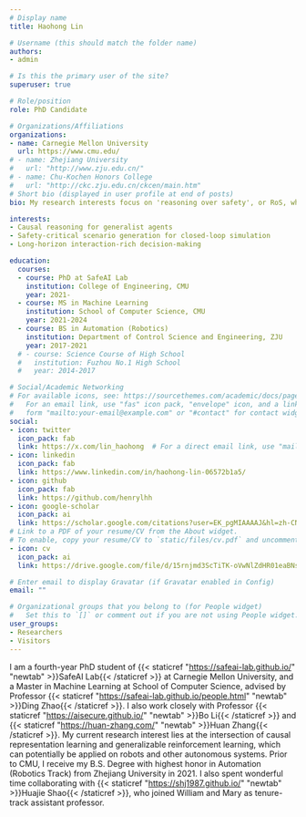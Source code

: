 ```yaml
---
# Display name
title: Haohong Lin

# Username (this should match the folder name)
authors:
- admin

# Is this the primary user of the site?
superuser: true

# Role/position
role: PhD Candidate

# Organizations/Affiliations
organizations:
- name: Carnegie Mellon University
  url: https://www.cmu.edu/
# - name: Zhejiang University
#   url: "http://www.zju.edu.cn/"
# - name: Chu-Kochen Honors College
#   url: "http://ckc.zju.edu.cn/ckcen/main.htm"
# Short bio (displayed in user profile at end of posts)
bio: My research interests focus on 'reasoning over safety', or RoS, which lies at the intersection of causal reasoning, state abstraction and trustworthy reinforcement learning. Specifically, I'm interested in their applications in critical scenarios like autonomous vehicles and robot manipulation. 

interests:
- Causal reasoning for generalist agents
- Safety-critical scenario generation for closed-loop simulation
- Long-horizon interaction-rich decision-making

education:
  courses:
  - course: PhD at SafeAI Lab
    institution: College of Engineering, CMU
    year: 2021-
  - course: MS in Machine Learning
    institution: School of Computer Science, CMU
    year: 2021-2024
  - course: BS in Automation (Robotics)
    institution: Department of Control Science and Engineering, ZJU
    year: 2017-2021
  # - course: Science Course of High School
  #   institution: Fuzhou No.1 High School 
  #   year: 2014-2017

# Social/Academic Networking
# For available icons, see: https://sourcethemes.com/academic/docs/page-builder/#icons
#   For an email link, use "fas" icon pack, "envelope" icon, and a link in the
#   form "mailto:your-email@example.com" or "#contact" for contact widget.
social:
- icon: twitter
  icon_pack: fab
  link: https://x.com/lin_haohong  # For a direct email link, use "mailto:test@example.org".
- icon: linkedin
  icon_pack: fab
  link: https://www.linkedin.com/in/haohong-lin-06572b1a5/
- icon: github
  icon_pack: fab
  link: https://github.com/henrylhh
- icon: google-scholar
  icon_pack: ai
  link: https://scholar.google.com/citations?user=EK_pgMIAAAAJ&hl=zh-CN&oi=ao
# Link to a PDF of your resume/CV from the About widget.
# To enable, copy your resume/CV to `static/files/cv.pdf` and uncomment the lines below.
- icon: cv
  icon_pack: ai
  link: https://drive.google.com/file/d/15rnjmd3ScTiTK-oVwNlZdHR01eaBNsDz/view?usp=drive_link

# Enter email to display Gravatar (if Gravatar enabled in Config)
email: ""

# Organizational groups that you belong to (for People widget)
#   Set this to `[]` or comment out if you are not using People widget.
user_groups:
- Researchers
- Visitors
---
```

I am a fourth-year PhD student of {{< staticref "https://safeai-lab.github.io/" "newtab" >}}SafeAI Lab{{< /staticref >}} at Carnegie Mellon University, and a Master in Machine Learning at School of Computer Science, advised by Professor {{< staticref "https://safeai-lab.github.io/people.html" "newtab" >}}Ding Zhao{{< /staticref >}}. I also work closely with Professor {{< staticref "https://aisecure.github.io/" "newtab" >}}Bo Li{{< /staticref >}} and {{< staticref "https://huan-zhang.com/" "newtab" >}}Huan Zhang{{< /staticref >}}. My current research interest lies at the intersection of causal representation learning and generalizable reinforcement learning, which can potentially be applied on robots and other autonomous systems. Prior to CMU, I receive my B.S. Degree with highest honor in Automation (Robotics Track) from Zhejiang University in 2021. I also spent wonderful time collaborating with {{< staticref "https://shj1987.github.io/" "newtab" >}}Huajie Shao{{< /staticref >}}, who joined William and Mary as tenure-track assistant professor. 

<!-- I was admitted to the CSST research program this summer at the University of California, Los Angeles (UCLA), which has been unfortunately suspended due to the outbreak of COVID-19.

I take an active part in Mathematical Modeling Competition. I received Finalist Prize (2% among 20,000+ teams) this year in Interdisciplinary Contest in Modeling (ICM). -->

<!-- I am applying for a Ph.D./MS program this fall. You may check in my {{< staticref "https://drive.google.com/file/d/1eolZzPNGJS-zb31B2uaAC3GMhQCTY-Pv/view?usp=sharing" "newtab" >}}CV{{< /staticref >}} for further information. -->
